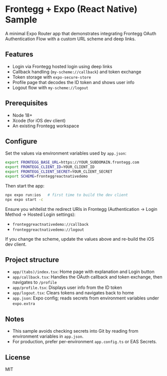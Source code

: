# Frontegg + Expo (React Native) Sample

A minimal Expo Router app that demonstrates integrating Frontegg OAuth Authentication Flow with a custom URL scheme and deep links.

## Features
- Login via Frontegg hosted login using deep links
- Callback handling (`my-scheme://callback`) and token exchange
- Token storage with `expo-secure-store`
- Profile page that decodes the ID token and shows user info
- Logout flow with `my-scheme://logout`

## Prerequisites
- Node 18+
- Xcode (for iOS dev client)
- An existing Frontegg workspace

## Configure
Set the values via environment variables used by `app.json`:

```bash
export FRONTEGG_BASE_URL=https://YOUR_SUBDOMAIN.frontegg.com
export FRONTEGG_CLIENT_ID=YOUR_CLIENT_ID
export FRONTEGG_CLIENT_SECRET=YOUR_CLIENT_SECRET
export SCHEME=fronteggreactnativedemo
```

Then start the app:

```bash
npx expo run:ios   # first time to build the dev client
npx expo start -c
```

Ensure you whitelist the redirect URIs in Frontegg (Authentication -> Login Method ->  Hosted Login settings):
- `fronteggreactnativedemo://callback`
- `fronteggreactnativedemo://logout`

If you change the scheme, update the values above and re-build the iOS dev client.

## Project structure
- `app/(tabs)/index.tsx`: Home page with explanation and Login button
- `app/callback.tsx`: Handles the OAuth callback and token exchange, then navigates to `/profile`
- `app/profile.tsx`: Displays user info from the ID token
- `app/logout.tsx`: Clears tokens and navigates back to home
- `app.json`: Expo config; reads secrets from environment variables under `expo.extra`

## Notes
- This sample avoids checking secrets into Git by reading from environment variables in `app.json`.
- For production, prefer per-environment `app.config.ts` or EAS Secrets.

## License
MIT


